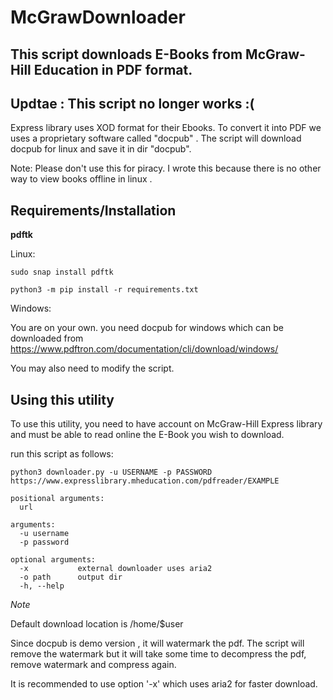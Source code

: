 # McGrawDownloader
## This script downloads E-Books from McGraw-Hill Education in  PDF format.
## Updtae : This script no longer works :(
Express library uses XOD format for their Ebooks. To convert it into PDF we uses a proprietary software called "docpub" . The  script will download docpub for linux and save it in dir "docpub".

Note:  Please don't use this for piracy.
I wrote this because there is no other way to view books offline in linux .

## Requirements/Installation
**pdftk** 

Linux:

```
sudo snap install pdftk
```

```
python3 -m pip install -r requirements.txt
```
Windows:

You are on your own. you need docpub for windows
which can be downloaded from https://www.pdftron.com/documentation/cli/download/windows/

You may also need to modify the script.


## Using this utility

To use this utility, you need to have account on McGraw-Hill Express library and must be able to read online the E-Book you wish to download.
 
run this script as follows:
```
python3 downloader.py -u USERNAME -p PASSWORD https://www.expresslibrary.mheducation.com/pdfreader/EXAMPLE
```

```
positional arguments:
  url          

arguments:
  -u username
  -p password

optional arguments:
  -x           external downloader uses aria2
  -o path      output dir
  -h, --help   
```
_Note_

Default download location is /home/$user

Since  docpub is demo version , it will watermark the pdf. The script will remove the watermark but it will take some time to decompress the pdf, remove watermark and compress again. 

It is recommended to use option '-x'
which uses aria2 for faster download.

